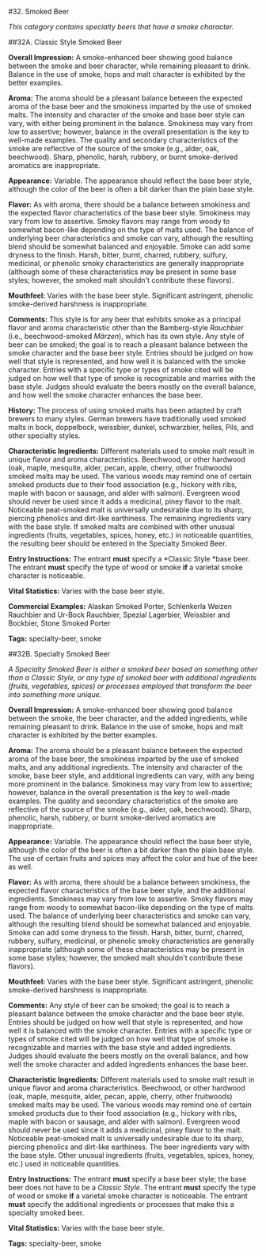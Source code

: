 #32. Smoked Beer

*This category contains specialty beers that have a smoke character.*

##32A. Classic Style Smoked Beer

**Overall Impression:** A smoke-enhanced beer showing good balance between the smoke and beer character, while remaining pleasant to drink. Balance in the use of smoke, hops and malt character is exhibited by the better examples.

**Aroma:** The aroma should be a pleasant balance between the expected aroma of the base beer and the smokiness imparted by the use of smoked malts. The intensity and character of the smoke and base beer style can vary, with either being prominent in the balance. Smokiness may vary from low to assertive; however, balance in the overall presentation is the key to well-made examples. The quality and secondary characteristics of the smoke are reflective of the source of the smoke (e.g., alder, oak, beechwood). Sharp, phenolic, harsh, rubbery, or burnt smoke-derived aromatics are inappropriate.

**Appearance:** Variable. The appearance should reflect the base beer style, although the color of the beer is often a bit darker than the plain base style.

**Flavor:** As with aroma, there should be a balance between smokiness and the expected flavor characteristics of the base beer style. Smokiness may vary from low to assertive. Smoky flavors may range from woody to somewhat bacon-like depending on the type of malts used. The balance of underlying beer characteristics and smoke can vary, although the resulting blend should be somewhat balanced and enjoyable. Smoke can add some dryness to the finish. Harsh, bitter, burnt, charred, rubbery, sulfury, medicinal, or phenolic smoky characteristics are generally inappropriate (although some of these characteristics may be present in some base styles; however, the smoked malt shouldn't contribute these flavors).

**Mouthfeel:** Varies with the base beer style. Significant astringent, phenolic smoke-derived harshness is inappropriate.

**Comments:** This style is for any beer that exhibits smoke as a principal flavor and aroma characteristic other than the Bamberg-style *Rauchbier* (i.e., beechwood-smoked *Märzen*), which has its own style. Any style of beer can be smoked; the goal is to reach a pleasant balance between the smoke character and the base beer style. Entries should be judged on how well that style is represented, and how well it is balanced with the smoke character. Entries with a specific type or types of smoke cited will be judged on how well that type of smoke is recognizable and marries with the base style. Judges should evaluate the beers mostly on the overall balance, and how well the smoke character enhances the base beer.

**History:** The process of using smoked malts has been adapted by craft brewers to many styles. German brewers have traditionally used smoked malts in bock, doppelbock, weissbier, dunkel, schwarzbier, helles, Pils, and other specialty styles.

**Characteristic Ingredients:** Different materials used to smoke malt result in unique flavor and aroma characteristics. Beechwood, or other hardwood (oak, maple, mesquite, alder, pecan, apple, cherry, other fruitwoods) smoked malts may be used. The various woods may remind one of certain smoked products due to their food association (e.g., hickory with ribs, maple with bacon or sausage, and alder with salmon). Evergreen wood should never be used since it adds a medicinal, piney flavor to the malt. Noticeable peat-smoked malt is universally undesirable due to its sharp, piercing phenolics and dirt-like earthiness. The remaining ingredients vary with the base style. If smoked malts are combined with other unusual ingredients (fruits, vegetables, spices, honey, etc.) in noticeable quantities, the resulting beer should be entered in the Specialty Smoked Beer.

**Entry Instructions:** The entrant **must** specify a *Classic Style *base beer. The entrant **must** specify the type of wood or smoke **if** a varietal smoke character is noticeable.

**Vital Statistics:** Varies with the base beer style.

**Commercial Examples:** Alaskan Smoked Porter, Schlenkerla Weizen Rauchbier and Ur-Bock Rauchbier, Spezial Lagerbier, Weissbier and Bockbier, Stone Smoked Porter

**Tags:** specialty-beer, smoke

##32B. Specialty Smoked Beer

*A _Specialty Smoked Beer_ is either a smoked beer based on something other than a Classic Style, or any type of smoked beer with additional ingredients (fruits, vegetables, spices) or processes employed that transform the beer into something more unique.*

**Overall Impression:** A smoke-enhanced beer showing good balance between the smoke, the beer character, and the added ingredients, while remaining pleasant to drink. Balance in the use of smoke, hops and malt character is exhibited by the better examples.

**Aroma:** The aroma should be a pleasant balance between the expected aroma of the base beer, the smokiness imparted by the use of smoked malts, and any additional ingredients. The intensity and character of the smoke, base beer style, and additional ingredients can vary, with any being more prominent in the balance. Smokiness may vary from low to assertive; however, balance in the overall presentation is the key to well-made examples. The quality and secondary characteristics of the smoke are reflective of the source of the smoke (e.g., alder, oak, beechwood). Sharp, phenolic, harsh, rubbery, or burnt smoke-derived aromatics are inappropriate.

**Appearance:** Variable. The appearance should reflect the base beer style, although the color of the beer is often a bit darker than the plain base style. The use of certain fruits and spices may affect the color and hue of the beer as well.

**Flavor:** As with aroma, there should be a balance between smokiness, the expected flavor characteristics of the base beer style, and the additional ingredients. Smokiness may vary from low to assertive. Smoky flavors may range from woody to somewhat bacon-like depending on the type of malts used. The balance of underlying beer characteristics and smoke can vary, although the resulting blend should be somewhat balanced and enjoyable. Smoke can add some dryness to the finish. Harsh, bitter, burnt, charred, rubbery, sulfury, medicinal, or phenolic smoky characteristics are generally inappropriate (although some of these characteristics may be present in some base styles; however, the smoked malt shouldn't contribute these flavors).

**Mouthfeel:** Varies with the base beer style. Significant astringent, phenolic smoke-derived harshness is inappropriate.

**Comments:** Any style of beer can be smoked; the goal is to reach a pleasant balance between the smoke character and the base beer style. Entries should be judged on how well that style is represented, and how well it is balanced with the smoke character. Entries with a specific type or types of smoke cited will be judged on how well that type of smoke is recognizable and marries with the base style and added ingredients. Judges should evaluate the beers mostly on the overall balance, and how well the smoke character and added ingredients enhances the base beer.

**Characteristic Ingredients:** Different materials used to smoke malt result in unique flavor and aroma characteristics. Beechwood, or other hardwood (oak, maple, mesquite, alder, pecan, apple, cherry, other fruitwoods) smoked malts may be used. The various woods may remind one of certain smoked products due to their food association (e.g., hickory with ribs, maple with bacon or sausage, and alder with salmon). Evergreen wood should never be used since it adds a medicinal, piney flavor to the malt. Noticeable peat-smoked malt is universally undesirable due to its sharp, piercing phenolics and dirt-like earthiness. The beer ingredients vary with the base style. Other unusual ingredients (fruits, vegetables, spices, honey, etc.) used in noticeable quantities.

**Entry Instructions:** The entrant **must** specify a base beer style; the base beer does not have to be a *Classic Style*. The entrant **must** specify the type of wood or smoke **if** a varietal smoke character is noticeable. The entrant **must** specify the additional ingredients or processes that make this a specialty smoked beer.

**Vital Statistics:** Varies with the base beer style.

**Tags:** specialty-beer, smoke
